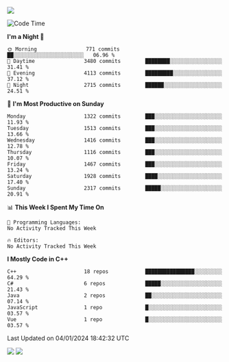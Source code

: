 ![](https://komarev.com/ghpvc/?username=lilpidgey&color=red)
<!--START_SECTION:waka-->
![Code Time](http://img.shields.io/badge/Code%20Time-1%2C491%20hrs%2018%20mins-blue)

**I'm a Night 🦉** 

```text
🌞 Morning                771 commits         ██░░░░░░░░░░░░░░░░░░░░░░░   06.96 % 
🌆 Daytime                3480 commits        ████████░░░░░░░░░░░░░░░░░   31.41 % 
🌃 Evening                4113 commits        █████████░░░░░░░░░░░░░░░░   37.12 % 
🌙 Night                  2715 commits        ██████░░░░░░░░░░░░░░░░░░░   24.51 % 
```
📅 **I'm Most Productive on Sunday** 

```text
Monday                   1322 commits        ███░░░░░░░░░░░░░░░░░░░░░░   11.93 % 
Tuesday                  1513 commits        ███░░░░░░░░░░░░░░░░░░░░░░   13.66 % 
Wednesday                1416 commits        ███░░░░░░░░░░░░░░░░░░░░░░   12.78 % 
Thursday                 1116 commits        ███░░░░░░░░░░░░░░░░░░░░░░   10.07 % 
Friday                   1467 commits        ███░░░░░░░░░░░░░░░░░░░░░░   13.24 % 
Saturday                 1928 commits        ████░░░░░░░░░░░░░░░░░░░░░   17.40 % 
Sunday                   2317 commits        █████░░░░░░░░░░░░░░░░░░░░   20.91 % 
```


📊 **This Week I Spent My Time On** 

```text
💬 Programming Languages: 
No Activity Tracked This Week

🔥 Editors: 
No Activity Tracked This Week
```

**I Mostly Code in C++** 

```text
C++                      18 repos            ████████████████░░░░░░░░░   64.29 % 
C#                       6 repos             █████░░░░░░░░░░░░░░░░░░░░   21.43 % 
Java                     2 repos             ██░░░░░░░░░░░░░░░░░░░░░░░   07.14 % 
JavaScript               1 repo              █░░░░░░░░░░░░░░░░░░░░░░░░   03.57 % 
Vue                      1 repo              █░░░░░░░░░░░░░░░░░░░░░░░░   03.57 % 
```




 Last Updated on 04/01/2024 18:42:32 UTC
<!--END_SECTION:waka-->
![](https://hit.yhype.me/github/profile?user_id=42968544)
![](https://komarev.com/ghpvc/?lilpidgey)
